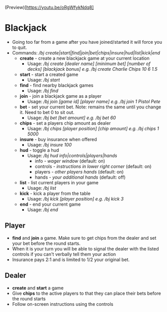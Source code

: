 (Preview)[https://youtu.be/oRgWfykNdq8]

# Blackjack
- Going too far from a game after you have joined/started it will force you to quit.
- Commands: */bj create|start|find|join|bet|chips|insure|hud|list|kick|end*
  - **create** - create a new blackjack game at your current location
    - Usage: */bj create [dealer name] [minimum bet] [number of decks] [blackjack bonus] e.g. /bj create Charlie Chips 10 6 1.5*
  - **start** - start a created game
    - Usage: */bj start*
  - **find**  - find nearby blackjack games
    - Usage: */bj find*
  - **join** - join a blackjack game as a player
    - Usage: */bj join [game id] [player name] e.g. /bj join 1 Pistol Pete*
  - **bet** - set your current bet.  Note: remains the same until you change it.  Need to bet 0 to sit out.
    - Usage: */bj bet [bet amount] e.g. /bj bet 60*
  - **chips** - set a players chip amount as dealer
    - Usage: */bj chips [player position] [chip amount] e.g. /bj chips 1 5000*
  - **insure** - buy insurance when offered
    - Usage: */bj insure 100*
  - **hud** - toggle a hud
    - Usage: */bj hud info|controls|players|hands*
      - info - *wager window* (default: on)
      - controls - *instructions in lower right corner* (default: on)
      - players - *other players hands* (default: on)
      - hands - *your additional hands* (default: off)
  - **list** - list current players in your game
    - Usage: */bj list*
  - **kick** - kick a player from the table
    - Usage: */bj kick [player position] e.g. /bj kick 3*
  - **end** - end your current game
    - Usage: */bj end*
    
## Player
- **find** and **join** a game.  Make sure to get chips from the dealer and set your bet before the round starts.
- When it is your turn you will be able to signal the dealer with the listed controls if you can't verbally tell them your action
- Insurance pays 2:1 and is limited to 1/2 your original bet.  

## Dealer
- **create** and **start** a game
- Give **chips** to the active players to that they can place their bets before the round starts
- Follow on-screen instructions using the controls
 
